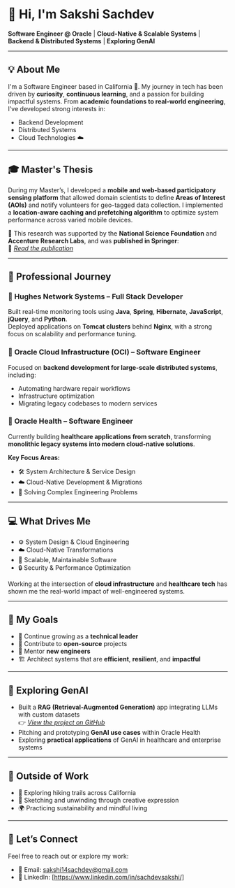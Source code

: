 # 👋 Hi, I'm Sakshi Sachdev

**Software Engineer @ Oracle** | **Cloud-Native & Scalable Systems** | **Backend & Distributed Systems** | **Exploring GenAI**

---

## 💡 About Me

I'm a Software Engineer based in California 🌉. My journey in tech has been driven by **curiosity**, **continuous learning**, and a passion for building impactful systems. From **academic foundations to real-world engineering**, I’ve developed strong interests in:

- Backend Development  
- Distributed Systems  
- Cloud Technologies ☁️

---

## 🎓 Master's Thesis

During my Master’s, I developed a **mobile and web-based participatory sensing platform** that allowed domain scientists to define **Areas of Interest (AOIs)** and notify volunteers for geo-tagged data collection. I implemented a **location-aware caching and prefetching algorithm** to optimize system performance across varied mobile devices.

📖 This research was supported by the **National Science Foundation** and **Accenture Research Labs**, and was **published in Springer**:  
🔗 [_Read the publication_](https://link.springer.com/chapter/10.1007/978-3-030-30146-0_15)

---

## 💼 Professional Journey

### 🏢 Hughes Network Systems – Full Stack Developer  
Built real-time monitoring tools using **Java**, **Spring**, **Hibernate**, **JavaScript**, **jQuery**, and **Python**.  
Deployed applications on **Tomcat clusters** behind **Nginx**, with a strong focus on scalability and performance tuning.

### 🚀 Oracle Cloud Infrastructure (OCI) – Software Engineer  
Focused on **backend development for large-scale distributed systems**, including:
- Automating hardware repair workflows  
- Infrastructure optimization  
- Migrating legacy codebases to modern services  

### 🏥 Oracle Health – Software Engineer  
Currently building **healthcare applications from scratch**, transforming **monolithic legacy systems into modern cloud-native solutions**.

**Key Focus Areas:**
- 🛠️ System Architecture & Service Design  
- ☁️ Cloud-Native Development & Migrations  
- 🧩 Solving Complex Engineering Problems  

---

## 💻 What Drives Me

- ⚙️ System Design & Cloud Engineering  
- ☁️ Cloud-Native Transformations  
- 🧠 Scalable, Maintainable Software  
- 🔒 Security & Performance Optimization  

Working at the intersection of **cloud infrastructure** and **healthcare tech** has shown me the real-world impact of well-engineered systems.

---

## 🎯 My Goals

- 🚀 Continue growing as a **technical leader**  
- 🤝 Contribute to **open-source** projects  
- 🧭 Mentor **new engineers**  
- 🏗️ Architect systems that are **efficient**, **resilient**, and **impactful**

---

## 🧠 Exploring GenAI

- Built a **RAG (Retrieval-Augmented Generation)** app integrating LLMs with custom datasets  
  👉 *[View the project on GitHub](https://github.com/Sachdev14Sakshi/ARVA)*  
- Pitching and prototyping **GenAI use cases** within Oracle Health  
- Exploring **practical applications** of GenAI in healthcare and enterprise systems

---

## 🌿 Outside of Work

- 🥾 Exploring hiking trails across California  
- 🎨 Sketching and unwinding through creative expression  
- 🌍 Practicing sustainability and mindful living  

---

## 🔗 Let’s Connect

Feel free to reach out or explore my work:

- 📧 Email: [sakshi14sachdev@gmail.com](mailto:sakshi14sachdev@gmail.com)  
- 💼 LinkedIn: [https://www.linkedin.com/in/sachdevsakshi/]  
